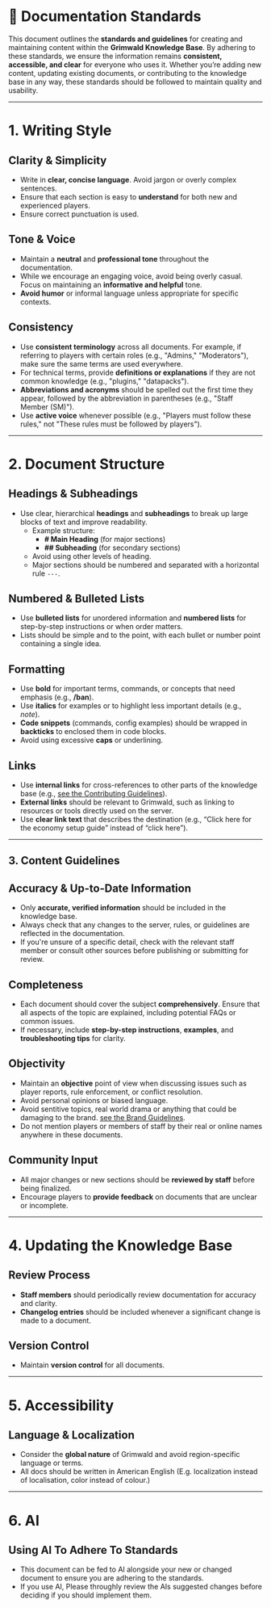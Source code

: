 # 📜 **Documentation Standards**  

This document outlines the **standards and guidelines** for creating and maintaining content within the **Grimwald Knowledge Base**. By adhering to these standards, we ensure the information remains **consistent, accessible, and clear** for everyone who uses it. Whether you’re adding new content, updating existing documents, or contributing to the knowledge base in any way, these standards should be followed to maintain quality and usability.  

---

# **1. Writing Style**  

## **Clarity & Simplicity**  
- Write in **clear, concise language**. Avoid jargon or overly complex sentences.  
- Ensure that each section is easy to **understand** for both new and experienced players.
- Ensure correct punctuation is used.

## **Tone & Voice**  
- Maintain a **neutral** and **professional tone** throughout the documentation.  
- While we encourage an engaging voice, avoid being overly casual. Focus on maintaining an **informative and helpful** tone.  
- **Avoid humor** or informal language unless appropriate for specific contexts.  

## **Consistency**  
- Use **consistent terminology** across all documents. For example, if referring to players with certain roles (e.g., "Admins," "Moderators"), make sure the same terms are used everywhere.  
- For technical terms, provide **definitions or explanations** if they are not common knowledge (e.g., "plugins," "datapacks").  
- **Abbreviations and acronyms** should be spelled out the first time they appear, followed by the abbreviation in parentheses (e.g., "Staff Member (SM)").  
- Use **active voice** whenever possible (e.g., "Players must follow these rules," not "These rules must be followed by players"). 

---

# **2. Document Structure**  

## **Headings & Subheadings**  
- Use clear, hierarchical **headings** and **subheadings** to break up large blocks of text and improve readability.  
  - Example structure:  
    - **# Main Heading** (for major sections)  
    - **## Subheading** (for secondary sections)  
  - Avoid using other levels of heading.
  - Major sections should be numbered and separated with a horizontal rule `---`.

## **Numbered & Bulleted Lists**  
- Use **bulleted lists** for unordered information and **numbered lists** for step-by-step instructions or when order matters.
- Lists should be simple and to the point, with each bullet or number point containing a single idea.

## **Formatting**
- Use **bold** for important terms, commands, or concepts that need emphasis (e.g., **/ban**).
- Use **italics** for examples or to highlight less important details (e.g., *note*).
- **Code snippets** (commands, config examples) should be wrapped in **backticks** to enclosed them in code blocks.
- Avoid using excessive **caps** or underlining.

## **Links**  
- Use **internal links** for cross-references to other parts of the knowledge base (e.g., [see the Contributing Guidelines](contributing.md)).
- **External links** should be relevant to Grimwald, such as linking to resources or tools directly used on the server. 
- Use **clear link text** that describes the destination (e.g., “Click here for the economy setup guide” instead of “click here”).

---

## **3. Content Guidelines**  

## **Accuracy & Up-to-Date Information**
- Only **accurate, verified information** should be included in the knowledge base.  
- Always check that any changes to the server, rules, or guidelines are reflected in the documentation.
- If you're unsure of a specific detail, check with the relevant staff member or consult other sources before publishing or submitting for review. 

## **Completeness**
- Each document should cover the subject **comprehensively**. Ensure that all aspects of the topic are explained, including potential FAQs or common issues.
- If necessary, include **step-by-step instructions**, **examples**, and **troubleshooting tips** for clarity.

## **Objectivity**
- Maintain an **objective** point of view when discussing issues such as player reports, rule enforcement, or conflict resolution.  
- Avoid personal opinions or biased language.
- Avoid sentitive topics, real world drama or anything that could be damaging to the brand. [see the Brand Guidelines](brand-guidelines.md).
- Do not mention players or members of staff by their real or online names anywhere in these documents.

## **Community Input**
- All major changes or new sections should be **reviewed by staff** before being finalized.
- Encourage players to **provide feedback** on documents that are unclear or incomplete.

---

# **4. Updating the Knowledge Base**

## **Review Process**  
- **Staff members** should periodically review documentation for accuracy and clarity.  
- **Changelog entries** should be included whenever a significant change is made to a document.

## **Version Control**  
- Maintain **version control** for all documents.

---

# **5. Accessibility** 

## **Language & Localization**  
- Consider the **global nature** of Grimwald and avoid region-specific language or terms.
- All docs should be written in American English (E.g. localization instead of localisation, color instead of colour.)

---

# **6. AI**

## **Using AI To Adhere To Standards**
- This document can be fed to AI alongside your new or changed document to ensure you are adhering to the standards.
- If you use AI, Please throughly review the AIs suggested changes before deciding if you should implement them.